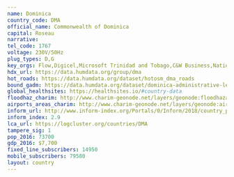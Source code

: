 ```yaml
---
name: Dominica
country_code: DMA
official_name: Commonwealth of Dominica
capital: Roseau
narrative:
tel_code: 1767
voltage: 230V/50Hz
plug_types: D,G
key_orgs: Flow,Digicel,Microsoft Trinidad and Tobago,C&W Business,National Telecommunication Regulatory Commission Dominica,ECTEL (Eastern Caribbean Telecommunications Authority),Marpin 2K4,Dominica National Internet Exchange Point
hdx_url: https://data.humdata.org/group/dma
hot_roads: https://data.humdata.org/dataset/hotosm_dma_roads
bound_gadm: https://data.humdata.org/dataset/dominica-administrative-level-0-national-and-level-1-boundaries-form-gadm
global_healthsites: https://healthsites.io/#country-data
floodhaz_charim: http://www.charim-geonode.net/layers/geonode:floodhazarddom160412
airports_areas_charim: http://www.charim-geonode.net/layers/geonode:airports_areas
inform_url: http://www.inform-index.org/Portals/0/Inform/2018/country_profiles/DMA.pdf
inform_index: 2.9
lca_url: https://logcluster.org/countries/DMA
tampere_sig: 1
pop_2016: 73700
gdp_2016: $7,700
fixed_line_subscribers: 14950
mobile_subscribers: 79580
layout: country
---
```


